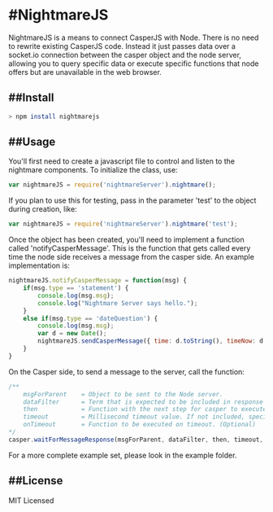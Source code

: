 #NightmareJS
===========

NightmareJS is a means to connect CasperJS with Node. There is no need to rewrite existing CasperJS code.
Instead it just passes data over a socket.io connection between the casper object and the node server, allowing you
to query specific data or execute specific functions that node offers but are unavailable in the web browser.

##Install
---------
```bash
> npm install nightmarejs
```

##Usage
-------
You'll first need to create a javascript file to control and listen to the nightmare components.
To initialize the class, use:
```javascript
var nightmareJS = require('nightmareServer').nightmare();
```
If you plan to use this for testing, pass in the parameter 'test' to the object during creation, like:
```javascript
var nightmareJS = require('nightmareServer').nightmare('test');
```

Once the object has been created, you'll need to implement a function called 'notifyCasperMessage'. This is the function that
gets called every time the node side receives a message from the casper side. An example implementation is:
```javascript
nightmareJS.notifyCasperMessage = function(msg) {
    if(msg.type == 'statement') {
        console.log(msg.msg);
        console.log("Nightmare Server says hello.");
    }
    else if(msg.type == 'dateQuestion') {
        console.log(msg.msg);
        var d = new Date();
        nightmareJS.sendCasperMessage({ time: d.toString(), timeNow: d.getTime()});
    }
}
```

On the Casper side, to send a message to the server, call the function:
```javascript
/**
	msgForParent	= Object to be sent to the Node server.
	dataFilter 		= Term that is expected to be included in response from the Node server.
	then			= Function with the next step for casper to execute. (Optional)
	timeout			= Millisecond timeout value. If not included, specified default is used instead. (Optional)
	onTimeout		= Function to be executed on timeout. (Optional)
*/
casper.waitForMessageResponse(msgForParent, dataFilter, then, timeout, onTimeout);
```

For a more complete example set, please look in the example folder.

##License
---------
MIT Licensed